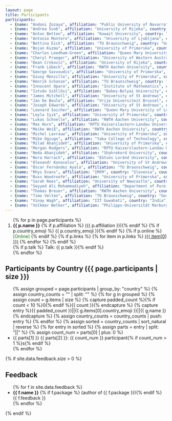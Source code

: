 ```yaml
---
layout: page
title: Participants
participants:
  - {name: "Andoni Zozaya", affiliation: "Public University of Navarra", country: "Spain", country_emoji: "🇪🇸", online: false}
  - {name: "Andrea Švob", affiliation: "University of Rijeka", country: "Croatia", country_emoji: "🇭🇷", online: false}
  - {name: "Anton Betten", affiliation: "Kuwait University", country: "Kuwait", country_emoji: "🇰🇼", online: false}
  - {name: "Antonio Montero", affiliation: "University of Ljubljana", country: "Slovenia", country_emoji: "🇸🇮", online: false}
  - {name: "Bettina Eick", affiliation: "TU Braunschweig", country: "Germany", country_emoji: "🇩🇪", online: false}
  - {name: "Bojan Kuzma", affiliation: "University of Primorska", country: "Slovenia", country_emoji: "🇸🇮", online: false}
  - {name: "Charles Leedham-Green", affiliation: "Queen Mary University of London", country: "United Kingdom", country_emoji: "🇬🇧", online: true}
  - {name: "Cheryl Praeger", affiliation: "University of Western Australia", country: "Australia", country_emoji: "🇦🇺", online: true}
  - {name: "Dean Crnković", affiliation: "University of Rijeka", country: "Croatia", country_emoji: "🇭🇷", online: false}
  - {name: "Frank Lübeck", affiliation: "RWTH Aachen University", country: "Germany", country_emoji: "🇩🇪", online: false}
  - {name: "George Savvoudis", affiliation: "University of Primorska", country: "Slovenia", country_emoji: "🇸🇮", online: false}
  - {name: "Giusy Monzillo", affiliation: "University of Primorska", country: "Slovenia", country_emoji: "🇸🇮", online: false}
  - {name: "Henrik Schanze", affiliation: "TU Braunschweig", country: "Germany", country_emoji: "🇩🇪", online: false}
  - {name: "Innocent Opara", affiliation: "Institute of Mathematics", country: "Nigeria", country_emoji: "🇳🇬", online: false}
  - {name: "István Szöllősi", affiliation: "Babeș-Bolyai University", country: "Romania", country_emoji: "🇷🇴", online: false}
  - {name: "James Mitchell", affiliation: "University of St Andrews", country: "United Kingdom", country_emoji: "🇬🇧", online: false}
  - {name: "Jan De Beule", affiliation: "Vrije Universiteit Brussel", country: "Belgium", country_emoji: "🇧🇪", online: false}
  - {name: "Joseph Edwards", affiliation: "University of St Andrews", country: "United Kingdom", country_emoji: "🇬🇧", online: false}
  - {name: "Leonard Soicher", affiliation: "Queen Mary University of London", country: "United Kingdom", country_emoji: "🇬🇧", online: false}
  - {name: "Leyla Işık", affiliation: "University of Primorska", country: "Slovenia", country_emoji: "🇸🇮", online: false}
  - {name: "Lukas Schnelle", affiliation: "RWTH Aachen University", country: "Germany", country_emoji: "🇩🇪", online: false}
  - {name: "Max Horn", affiliation: "RPTU Kaiserslautern-Landau University", country: "Germany", country_emoji: "🇩🇪", online: false}
  - {name: "Meike Weiß", affiliation: "RWTH Aachen University", country: "Germany", country_emoji: "🇩🇪", online: false}
  - {name: "Michel Lavrauw", affiliation: "University of Primorska", country: "Slovenia", country_emoji: "🇸🇮", online: false}
  - {name: "Mike Ogiugo", affiliation: "Yaba College of Technology", country: "Nigeria", country_emoji: "🇳🇬", online: false}
  - {name: "Milad Ahanjideh", affiliation: "University of Primorska", country: "Slovenia", country_emoji: "🇸🇮", online: false}
  - {name: "Morgan Rodgers", affiliation: "RPTU Kaiserslautern-Landau University", country: "Germany", country_emoji: "🇩🇪", online: false}
  - {name: "Neda Ahanjideh", affiliation: "Shahrekord University", country: "Iran", country_emoji: "🇮🇷", online: false}
  - {name: "Nora Harrach", affiliation: "Eötvös Loránd University", country: "Hungary", country_emoji: "🇭🇺", online: false}
  - {name: "Olexandr Konovalov", affiliation: "University of St Andrews", country: "United Kingdom", country_emoji: "🇬🇧", online: false}
  - {name: "Óscar Fernández Ayala", affiliation: "TU Braunschweig", country: "Germany", country_emoji: "🇩🇪", online: false}
  - {name: "Rhys Evans", affiliation: "IMFM", country: "Slovenia", country_emoji: "🇸🇮", online: false}
  - {name: "Russ Woodroofe", affiliation: "University of Primorska", country: "Slovenia", country_emoji: "🇸🇮", online: false}
  - {name: "Sarah Rees", affiliation: "University of Newcastle", country: "United Kingdom", country_emoji: "🇬🇧", online: false}
  - {name: "Seyyed Ali Mohammadiyeh", affiliation: "Department of Pure Mathematics, Faculty of Mathematical Sciences, University of Kashan", country: "Iran", country_emoji: "🇮🇷", online: false}
  - {name: "Thomas Breuer", affiliation: "RWTH Aachen University", country: "Germany", country_emoji: "🇩🇪", online: false}
  - {name: "Timo Velten", affiliation: "TU Braunschweig", country: "Germany", country_emoji: "🇩🇪", online: false}
  - {name: "Vinay Wagh", affiliation: "IIT Guwahati", country: "India", country_emoji: "🇮🇳", online: false}
  - {name: "Volkmar Welker", affiliation: "Philipps-Universität Marburg", country: "Germany", country_emoji: "🇩🇪", online: false}
---
```


<ol>
{% for p in page.participants %}
  <li>
    <strong>{{ p.name }}</strong>
    {% if p.affiliation %} ({{ p.affiliation }}){% endif %}
    {% if p.country_emoji %} {{ p.country_emoji }}{% endif %}
    {% if p.online %}
      <span style="color: green;">[Online]</span>
    {% endif %}
    {% if p.links %}
      {% for item in p.links %}
        <a href="{{ item[1] }}">({{ item[0] }})</a>
      {% endfor %}
    {% endif %}
    <br/>
    {% if p.talk %} Talk: {{ p.talk }}{% endif %}
  </li>
{% endfor %}
</ol>

<h2>Participants by Country ({{ page.participants | size }})</h2>
<ul>
  {% assign grouped = page.participants | group_by: "country" %}
  {% assign country_counts = "" | split: "" %}
  {% for g in grouped %}
    {% assign count = g.items | size %}
    {% capture padded_count %}{% if count < 10 %}0{% endif %}{{ count }}{% endcapture %}
    {% capture entry %}{{ padded_count }}||{{ g.items[0].country_emoji }}||{{ g.name }}{% endcapture %}
    {% assign country_counts = country_counts | push: entry %}
  {% endfor %}
  {% assign sorted = country_counts | sort_natural | reverse %}
  {% for entry in sorted %}
    {% assign parts = entry | split: "||" %}
    {% assign count_num = parts[0] | plus: 0 %}
    <li>{{ parts[1] }} {{ parts[2] }}: {{ count_num }} participant{% if count_num > 1 %}s{% endif %}</li>
  {% endfor %}
</ul>

{% if site.data.feedback.size > 0 %}
<h2>Feedback</h2>
<ul>
{% for f in site.data.feedback %}
  <li>
    <strong>{{ f.name }}</strong>
    {% if f.package %} (author of {{ f.package }}){% endif %}
    <br/>
    {{ f.feedback }}
  </li>
{% endfor %}
</ul>
{% endif %}

<!--
## Conference photo
<figure>
  <a href="{{ site.baseurl }}/public/conf_photo.jpg">
    <img 
      src="{{ site.baseurl }}/public/conf_photo.jpg" 
      alt="Group photo of GAP Days Summer 2025 participants at University of Primorska, Koper, Slovenia, 25-29 August 2025" 
      style="max-width:100%; height:auto;"
    />
  </a>
  <figcaption>
    Group photo of the participants of GAP Days Summer 2025 in Koper, Slovenia
  </figcaption>
</figure>
-->
